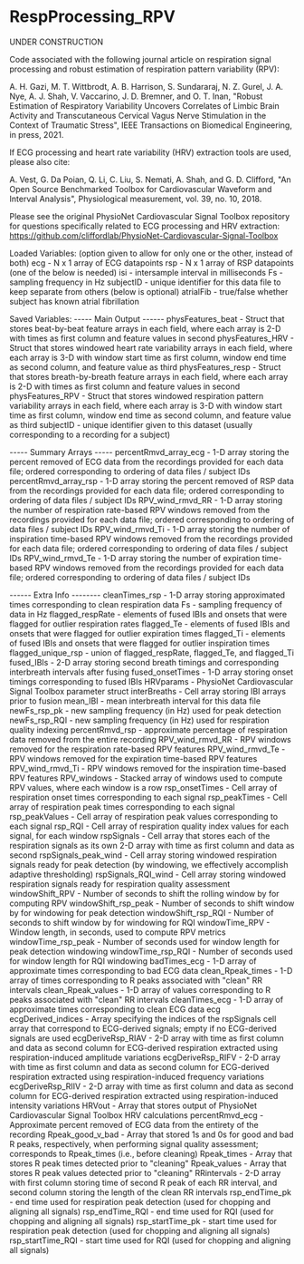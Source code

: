 # RespProcessing_RPV

UNDER CONSTRUCTION

Code associated with the following journal article on respiration signal processing and robust estimation of respiration pattern variability (RPV):

A. H. Gazi, M. T. Wittbrodt, A. B. Harrison, S. Sundararaj, N. Z. Gurel, J. A. Nye, A. J. Shah, V. Vaccarino, J. D. Bremner, and O. T. Inan, 
"Robust Estimation of Respiratory Variability Uncovers Correlates of Limbic Brain Activity and Transcutaneous Cervical Vagus Nerve Stimulation in the Context of Traumatic Stress", 
IEEE Transactions on Biomedical Engineering, in press, 2021.

If ECG processing and heart rate variability (HRV) extraction tools are used, please also cite:

A. Vest, G. Da Poian, Q. Li, C. Liu, S. Nemati, A. Shah, and G. D. Clifford, 
"An Open Source Benchmarked Toolbox for Cardiovascular Waveform and Interval Analysis", 
Physiological measurement, vol. 39, no. 10, 2018. 

Please see the original PhysioNet Cardiovascular Signal Toolbox repository for questions specifically related to ECG processing and HRV extraction: 
https://github.com/cliffordlab/PhysioNet-Cardiovascular-Signal-Toolbox

Loaded Variables:
(option given to allow for only one or the other, instead of both)
ecg - N x 1 array of ECG datapoints
rsp - N x 1 array of RSP datapoints
(one of the below is needed)
isi - intersample interval in milliseconds
Fs - sampling frequency in Hz
subjectID - unique identifier for this data file to keep separate from others
(below is optional)
atrialFib - true/false whether subject has known atrial fibrillation


Saved Variables:
 ----- Main Output ------
physFeatures_beat - Struct that stores beat-by-beat feature arrays in each field, where each array is 2-D with times as first column and feature values in second
physFeatures_HRV - Struct that stores windowed heart rate variability arrays in each field, where each array is 3-D with window start time as first column, window end time as second column, and feature value as third
physFeatures_resp - Struct that stores breath-by-breath feature arrays in each field, where each array is 2-D with times as first column and feature values in second
physFeatures_RPV - Struct that stores windowed respiration pattern variability arrays in each field, where each array is 3-D with window start time as first column, window end time as second column, and feature value as third
subjectID - unique identifier given to this dataset (usually corresponding to a recording for a subject)


----- Summary Arrays -----
percentRmvd_array_ecg - 1-D array storing the percent removed of ECG data from the recordings provided for each data file; ordered corresponding to ordering of data files / subject IDs
percentRmvd_array_rsp - 1-D array storing the percent removed of RSP data from the recordings provided for each data file; ordered corresponding to ordering of data files / subject IDs
RPV_wind_rmvd_RR - 1-D array storing the number of respiration rate-based RPV windows removed from the recordings provided for each data file; ordered corresponding to ordering of data files / subject IDs
RPV_wind_rmvd_Ti - 1-D array storing the number of inspiration time-based RPV windows removed from the recordings provided for each data file; ordered corresponding to ordering of data files / subject IDs
RPV_wind_rmvd_Te - 1-D array storing the number of expiration time-based RPV windows removed from the recordings provided for each data file; ordered corresponding to ordering of data files / subject IDs


------ Extra Info --------
cleanTimes_rsp - 1-D array storing approximated times corresponding to clean respiration data
Fs - sampling frequency of data in Hz
flagged_respRate - elements of fused IBIs and onsets that were flagged for outlier respiration rates
flagged_Te - elements of fused IBIs and onsets that were flagged for outlier expiration times
flagged_Ti - elements of fused IBIs and onsets that were flagged for outlier inspiration times
flagged_unique_rsp - union of flagged_respRate, flagged_Te, and flagged_Ti
fused_IBIs - 2-D array storing second breath timings and corresponding interbreath intervals after fusing
fused_onsetTimes - 1-D array storing onset timings corresponding to fused IBIs
HRVparams - PhysioNet Cardiovascular Signal Toolbox parameter struct
interBreaths - Cell array storing IBI arrays prior to fusion
mean_IBI - mean interbreath interval for this data file
newFs_rsp_pk - new sampling frequency (in Hz) used for peak detection
newFs_rsp_RQI - new sampling frequency (in Hz) used for respiration quality indexing
percentRmvd_rsp - approximate percentage of respiration data removed from the entire recording
RPV_wind_rmvd_RR - RPV windows removed for the respiration rate-based RPV features
RPV_wind_rmvd_Te - RPV windows removed for the expiration time-based RPV features
RPV_wind_rmvd_Ti - RPV windows removed for the inspiration time-based RPV features
RPV_windows - Stacked array of windows used to compute RPV values, where each window is a row
rsp_onsetTimes - Cell array of respiration onset times corresponding to each signal
rsp_peakTimes - Cell array of respiration peak times corresponding to each signal
rsp_peakValues - Cell array of respiration peak values corresponding to each signal
rsp_RQI - Cell array of respiration quality index values for each signal, for each window
rspSignals - Cell array that stores each of the respiration signals as its own 2-D array with time as first column and data as second
rspSignals_peak_wind - Cell array storing windowed respiration signals ready for peak detection (by windowing, we effectively accomplish adaptive thresholding)
rspSignals_RQI_wind - Cell array storing windowed respiration signals ready for respiration quality assessment
windowShift_RPV - Number of seconds to shift the rolling window by for computing RPV
windowShift_rsp_peak - Number of seconds to shift window by for windowing for peak detection
windowShift_rsp_RQI - Number of seconds to shift window by for windowing for RQI
windowTime_RPV - Window length, in seconds, used to compute RPV metrics
windowTime_rsp_peak - Number of seconds used for window length for peak detection windowing
windowTime_rsp_RQI - Number of seconds used for window length for RQI windowing
badTimes_ecg - 1-D array of approximate times corresponding to bad ECG data
clean_Rpeak_times - 1-D array of times corresponding to R peaks associated with "clean" RR intervals
clean_Rpeak_values - 1-D array of values corresponding to R peaks associated with "clean" RR intervals
cleanTimes_ecg - 1-D array of approximate times corresponding to clean ECG data
ecg
ecgDerived_indices - Array specifying the indices of the rspSignals cell array that correspond to ECG-derived signals; empty if no ECG-derived signals are used
ecgDeriveRsp_RIAV - 2-D array with time as first column and data as second column for ECG-derived respiration extracted using respiration-induced amplitude variations
ecgDeriveRsp_RIFV - 2-D array with time as first column and data as second column for ECG-derived respiration extracted using respiration-induced frequency variations
ecgDeriveRsp_RIIV - 2-D array with time as first column and data as second column for ECG-derived respiration extracted using respiration-induced intensity variations
HRVout - Array that stores output of PhysioNet Cardiovascular Signal Toolbox HRV calculations
percentRmvd_ecg - Approximate percent removed of ECG data from the entirety of the recording
Rpeak_good_v_bad - Array that stored 1s and 0s for good and bad R peaks, respectively, when performing signal quality assessment; corresponds to Rpeak_times (i.e., before cleaning)
Rpeak_times - Array that stores R peak times detected prior to "cleaning"
Rpeak_values - Array that stores R peak values detected prior to "cleaning"
RRintervals - 2-D array with first column storing time of second R peak of each RR interval, and second column storing the length of the clean RR intervals
rsp_endTime_pk - end time used for respiration peak detection (used for chopping and aligning all signals)
rsp_endTime_RQI - end time used for RQI (used for chopping and aligning all signals)
rsp_startTime_pk - start time used for respiration peak detection (used for chopping and aligning all signals)
rsp_startTime_RQI - start time used for RQI (used for chopping and aligning all signals)

